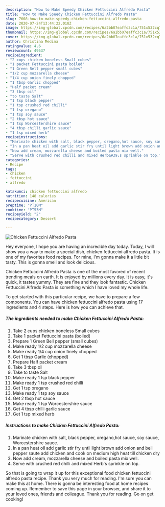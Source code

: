 ```yaml
---
description: "How to Make Speedy Chicken Fettuccini Alfredo Pasta"
title: "How to Make Speedy Chicken Fettuccini Alfredo Pasta"
slug: 7008-how-to-make-speedy-chicken-fettuccini-alfredo-pasta
date: 2020-07-24T13:44:22.018Z
image: https://img-global.cpcdn.com/recipes/6a2bb07eaffc3c1a/751x532cq70/chicken-fettuccini-alfredo-pasta-recipe-main-photo.jpg
thumbnail: https://img-global.cpcdn.com/recipes/6a2bb07eaffc3c1a/751x532cq70/chicken-fettuccini-alfredo-pasta-recipe-main-photo.jpg
cover: https://img-global.cpcdn.com/recipes/6a2bb07eaffc3c1a/751x532cq70/chicken-fettuccini-alfredo-pasta-recipe-main-photo.jpg
author: Christina Medina
ratingvalue: 4.6
reviewcount: 49537
recipeingredient:
- "2 cups chicken boneless Small cubes"
- "1 packet Fettuccini pasta boiled"
- "1 Green Bell pepper small cubes"
- "1/2 cup mozzarella cheese"
- "1/4 cup onion finely chopped"
- "1 tbsp Garlic chopped"
- "Half packet cream"
- "3 tbsp oil"
- "to taste Salt"
- "1 tsp black pepper"
- "1 tsp crushed red chilli"
- "1 tsp oregano"
- "1 tsp soy sauce"
- "2 tbsp hot sauce"
- "1 tsp Worcestershire sauce"
- "4 tbsp chilli garlic sauce"
- "1 tsp mixed herb"
recipeinstructions:
- "Marinate chicken with salt, black pepper, oregano,hot sauce, soy sauce, Worcestershire sauce."
- "In a pan heat oil add garlic stir fry until light brown add onion and bell pepper saute add chicken and cook on medium high heat till chicken dry"
- "Now add cream, mozzarella cheese and boiled pasta mix well."
- "Serve with crushed red chilli and mixed Herb&#39;s sprinkle on top."
categories:
- Recipe
tags:
- chicken
- fettuccini
- alfredo

katakunci: chicken fettuccini alfredo 
nutrition: 148 calories
recipecuisine: American
preptime: "PT10M"
cooktime: "PT53M"
recipeyield: "2"
recipecategory: Dessert

---
```



![Chicken Fettuccini Alfredo Pasta](https://img-global.cpcdn.com/recipes/6a2bb07eaffc3c1a/751x532cq70/chicken-fettuccini-alfredo-pasta-recipe-main-photo.jpg)

Hey everyone, I hope you are having an incredible day today. Today, I will show you a way to make a special dish, chicken fettuccini alfredo pasta. It is one of my favorites food recipes. For mine, I'm gonna make it a little bit tasty. This is gonna smell and look delicious.



Chicken Fettuccini Alfredo Pasta is one of the most favored of recent trending meals on earth. It is enjoyed by millions every day. It is easy, it's quick, it tastes yummy. They are fine and they look fantastic. Chicken Fettuccini Alfredo Pasta is something which I have loved my whole life.


To get started with this particular recipe, we have to prepare a few components. You can have chicken fettuccini alfredo pasta using 17 ingredients and 4 steps. Here is how you can achieve that.

<!--inarticleads1-->

##### The ingredients needed to make Chicken Fettuccini Alfredo Pasta:

1. Take 2 cups chicken boneless Small cubes
1. Take 1 packet Fettuccini pasta (boiled)
1. Prepare 1 Green Bell pepper (small cubes)
1. Make ready 1/2 cup mozzarella cheese
1. Make ready 1/4 cup onion finely chopped
1. Get 1 tbsp Garlic (chopped)
1. Prepare Half packet cream
1. Take 3 tbsp oil
1. Take to taste Salt
1. Make ready 1 tsp black pepper
1. Make ready 1 tsp crushed red chilli
1. Get 1 tsp oregano
1. Make ready 1 tsp soy sauce
1. Get 2 tbsp hot sauce
1. Make ready 1 tsp Worcestershire sauce
1. Get 4 tbsp chilli garlic sauce
1. Get 1 tsp mixed herb




<!--inarticleads2-->

##### Instructions to make Chicken Fettuccini Alfredo Pasta:

1. Marinate chicken with salt, black pepper, oregano,hot sauce, soy sauce, Worcestershire sauce.
1. In a pan heat oil add garlic stir fry until light brown add onion and bell pepper saute add chicken and cook on medium high heat till chicken dry
1. Now add cream, mozzarella cheese and boiled pasta mix well.
1. Serve with crushed red chilli and mixed Herb&#39;s sprinkle on top.




So that is going to wrap it up for this exceptional food chicken fettuccini alfredo pasta recipe. Thank you very much for reading. I'm sure you can make this at home. There is gonna be interesting food at home recipes coming up. Remember to save this page in your browser, and share it to your loved ones, friends and colleague. Thank you for reading. Go on get cooking!
